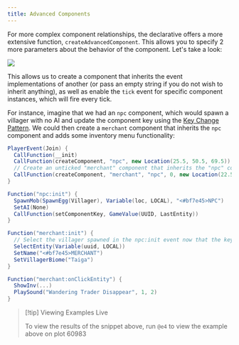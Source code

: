 ```yaml
---
title: Advanced Components
---
```


For more complex component relationships, the declarative offers a more extensive function, `createAdvancedComponent`. This allows you to specify 2 more parameters about the
behavior of the component. Let's take a look:

![](https://i.imgur.com/aqrJqGr.png)

This allows us to create a component that inherits the event implementations of another (or pass an empty string if you do not wish to inherit anything), as well as enable the `tick` event for specific component instances, which will fire every tick.

For instance, imagine that we had an `npc` component, which would spawn a villager with no AI and update the component key using the [Key Change Pattern](key-change). We could then create a `merchant` component that inherits the `npc` component and adds some inventory menu functionality:

```cs
PlayerEvent(Join) {
  CallFunction(__init)
  CallFunction(createComponent, "npc", new Location(25.5, 50.5, 69.5))
  // Create an unticked "merchant" component that inherits the "npc" component events:
  CallFunction(createComponent, "merchant", "npc", 0, new Location(22.5, 50.5, 69.5))
}

Function("npc:init") {
  SpawnMob(SpawnEgg(Villager), Variable(loc, LOCAL), "<#bf7e45>NPC")
  SetAI(None)
  CallFunction(setComponentKey, GameValue(UUID, LastEntity))
}

Function("merchant:init") {
  // Select the villager spawned in the npc:init event now that the key has changed
  SelectEntity(Variable(uuid, LOCAL))
  SetName("<#bf7e45>MERCHANT")
  SetVillagerBiome("Taiga")
}

Function("merchant:onClickEntity") {
  ShowInv(...)
  PlaySound("Wandering Trader Disappear", 1, 2)
}
```

> [!tip] Viewing Examples Live
>
> To view the results of the snippet above, run `@e4` to view the example above on plot 60983
